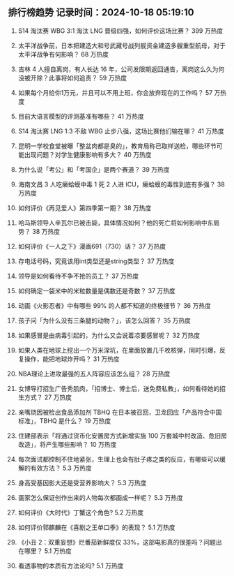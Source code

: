 
## 排行榜趋势 记录时间：2024-10-18 05:19:10
  
  1. S14 淘汰赛 WBG 3:1 淘汰 LNG 晋级四强，如何评价这场比赛？ 399 万热度
    
  2. 太平洋战争前，日本把建造大和号武藏号战列舰资金建造多艘重型航母，对于太平洋战争有何影响？ 68 万热度
    
  3. 吉林 4 人擅自离岗，有人长达 16 年，公司发限期返回通告，离岗这么久为何没被开除？此事将如何追责？ 59 万热度
    
  4. 如果每个月给你1万元，并且可以不用上班，你会放弃现在的工作吗？ 57 万热度
    
  5. 目前大语言模型的评测基准有哪些？ 41 万热度
    
  6. S14 淘汰赛 LNG 1:3 不敌 WBG 止步八强，这场比赛他们输在哪？ 41 万热度
    
  7. 昆明一学校食堂被曝「整盆肉都是臭的」，教育局称已取样送检，哪些环节可能出现问题？对学生健康影响有多大？ 40 万热度
    
  8. 为什么说「考公」和「考国企」是两个赛道？ 39 万热度
    
  9. 海南文昌 3 人吃癞蛤蟆中毒 1 死 2 人进 ICU，癞蛤蟆的毒性到底有多强？ 38 万热度
    
  10. 如何评价《再见爱人》第四季第一期？ 38 万热度
    
  11. 哈马斯领导人辛瓦尔已被击毙，具体情况如何？他的死亡将如何影响中东局势？ 38 万热度
    
  12. 如何评价《一人之下》漫画691（730）话？ 37 万热度
    
  13. 存电话号码，究竟该用int类型还是string类型？ 37 万热度
    
  14. 领导是如何看待不争不抢的员工？ 37 万热度
    
  15. 如何确定一袋米中的米粒数量是偶数还是奇数？ 37 万热度
    
  16. 动画《火影忍者》中有哪些 99% 的人都不知道的终极细节？ 36 万热度
    
  17. 孩子问「为什么没有三条腿的动物？」，该怎么回答？ 35 万热度
    
  18. 如果感冒是由病毒引起的，为什么又会说着凉要感冒呢？ 32 万热度
    
  19. 如果人类在地球上挖出一个万米深坑，在里面放置几千枚核弹，同时引爆，反复操作，能把地球炸开吗？ 31 万热度
    
  20. NBA理论上进攻最强的五人阵容应该怎么组？ 28 万热度
    
  21. 女博导打招生广告秀肌肉，「招博士、博士后，送免费私教」，如何看待她的招生方式？ 27 万热度
    
  22. 亲嘴烧因被检出食品添加剂 TBHQ 在日本被召回，卫龙回应「产品符合中国标准」，TBHQ 是什么？ 19 万热度
    
  23. 住建部表示「将通过货币化安置房方式新增实施 100 万套城中村改造、危旧房改造」，将产生哪些影响？ 10 万热度
    
  24. 每次面试都控制不住地紧张，生理上也会有肚子疼之类的反应，有哪些可以缓解的有效方法？ 5.3 万热度
    
  25. 身高受基因影大还是受营养影响大？ 5.3 万热度
    
  26. 画家怎么保证创作出来的人物每次都画成一样呢？ 5.3 万热度
    
  27. 如何评价《大时代》丁蟹这个角色? 5.2 万热度
    
  28. 如何评价郭麒麟在《喜剧之王单口季》的表现？ 5.1 万热度
    
  29. 《小丑 2：双重妄想》烂番茄新鲜度仅 33%，这部电影真的很差吗？问题出在哪里？ 5.1 万热度
    
  30. 看透事物的本质有方法论吗? 5.1 万热度
    